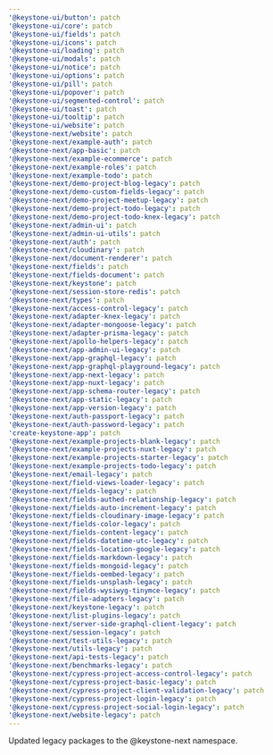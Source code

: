 ```yaml
---
'@keystone-ui/button': patch
'@keystone-ui/core': patch
'@keystone-ui/fields': patch
'@keystone-ui/icons': patch
'@keystone-ui/loading': patch
'@keystone-ui/modals': patch
'@keystone-ui/notice': patch
'@keystone-ui/options': patch
'@keystone-ui/pill': patch
'@keystone-ui/popover': patch
'@keystone-ui/segmented-control': patch
'@keystone-ui/toast': patch
'@keystone-ui/tooltip': patch
'@keystone-ui/website': patch
'@keystone-next/website': patch
'@keystone-next/example-auth': patch
'@keystone-next/app-basic': patch
'@keystone-next/example-ecommerce': patch
'@keystone-next/example-roles': patch
'@keystone-next/example-todo': patch
'@keystone-next/demo-project-blog-legacy': patch
'@keystone-next/demo-custom-fields-legacy': patch
'@keystone-next/demo-project-meetup-legacy': patch
'@keystone-next/demo-project-todo-legacy': patch
'@keystone-next/demo-project-todo-knex-legacy': patch
'@keystone-next/admin-ui': patch
'@keystone-next/admin-ui-utils': patch
'@keystone-next/auth': patch
'@keystone-next/cloudinary': patch
'@keystone-next/document-renderer': patch
'@keystone-next/fields': patch
'@keystone-next/fields-document': patch
'@keystone-next/keystone': patch
'@keystone-next/session-store-redis': patch
'@keystone-next/types': patch
'@keystone-next/access-control-legacy': patch
'@keystone-next/adapter-knex-legacy': patch
'@keystone-next/adapter-mongoose-legacy': patch
'@keystone-next/adapter-prisma-legacy': patch
'@keystone-next/apollo-helpers-legacy': patch
'@keystone-next/app-admin-ui-legacy': patch
'@keystone-next/app-graphql-legacy': patch
'@keystone-next/app-graphql-playground-legacy': patch
'@keystone-next/app-next-legacy': patch
'@keystone-next/app-nuxt-legacy': patch
'@keystone-next/app-schema-router-legacy': patch
'@keystone-next/app-static-legacy': patch
'@keystone-next/app-version-legacy': patch
'@keystone-next/auth-passport-legacy': patch
'@keystone-next/auth-password-legacy': patch
'create-keystone-app': patch
'@keystone-next/example-projects-blank-legacy': patch
'@keystone-next/example-projects-nuxt-legacy': patch
'@keystone-next/example-projects-starter-legacy': patch
'@keystone-next/example-projects-todo-legacy': patch
'@keystone-next/email-legacy': patch
'@keystone-next/field-views-loader-legacy': patch
'@keystone-next/fields-legacy': patch
'@keystone-next/fields-authed-relationship-legacy': patch
'@keystone-next/fields-auto-increment-legacy': patch
'@keystone-next/fields-cloudinary-image-legacy': patch
'@keystone-next/fields-color-legacy': patch
'@keystone-next/fields-content-legacy': patch
'@keystone-next/fields-datetime-utc-legacy': patch
'@keystone-next/fields-location-google-legacy': patch
'@keystone-next/fields-markdown-legacy': patch
'@keystone-next/fields-mongoid-legacy': patch
'@keystone-next/fields-oembed-legacy': patch
'@keystone-next/fields-unsplash-legacy': patch
'@keystone-next/fields-wysiwyg-tinymce-legacy': patch
'@keystone-next/file-adapters-legacy': patch
'@keystone-next/keystone-legacy': patch
'@keystone-next/list-plugins-legacy': patch
'@keystone-next/server-side-graphql-client-legacy': patch
'@keystone-next/session-legacy': patch
'@keystone-next/test-utils-legacy': patch
'@keystone-next/utils-legacy': patch
'@keystone-next/api-tests-legacy': patch
'@keystone-next/benchmarks-legacy': patch
'@keystone-next/cypress-project-access-control-legacy': patch
'@keystone-next/cypress-project-basic-legacy': patch
'@keystone-next/cypress-project-client-validation-legacy': patch
'@keystone-next/cypress-project-login-legacy': patch
'@keystone-next/cypress-project-social-login-legacy': patch
'@keystone-next/website-legacy': patch
---
```


Updated legacy packages to the @keystone-next namespace.